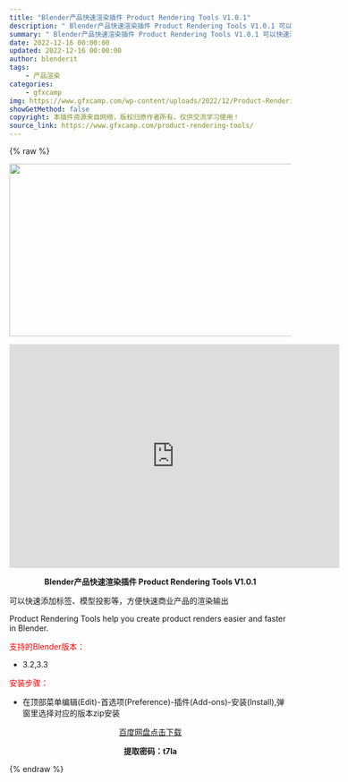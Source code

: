 ```yaml
---
title: "Blender产品快速渲染插件 Product Rendering Tools V1.0.1"
description: "﻿ Blender产品快速渲染插件 Product Rendering Tools V1.0.1 可以快速添加标签、模型投影等，方便快速商业产品的渲染输出 Product Rendering Tool..."
summary: "﻿ Blender产品快速渲染插件 Product Rendering Tools V1.0.1 可以快速添加标签、模型投影等，方便快速商业产品的渲染输出 Product Rendering Tool..."
date: 2022-12-16 00:00:00
updated: 2022-12-16 00:00:00
author: blenderit
tags: 
    - 产品渲染
categories:
    - gfxcamp
img: https://www.gfxcamp.com/wp-content/uploads/2022/12/Product-Rendering-Tools.jpg
showGetMethod: false
copyright: 本插件资源来自网络，版权归原作者所有，仅供交流学习使用！
source_link: https://www.gfxcamp.com/product-rendering-tools/
---
```


{% raw %}
<div><p><img decoding="async" class="aligncenter size-full wp-image-108901" src="https://www.gfxcamp.com/wp-content/uploads/2022/12/Product-Rendering-Tools.jpg" data-src="https://www.gfxcamp.com/wp-content/uploads/2022/12/Product-Rendering-Tools.jpg" alt="" width="590" height="309" data-srcset="https://www.gfxcamp.com/wp-content/uploads/2022/12/Product-Rendering-Tools.jpg 590w, https://www.gfxcamp.com/wp-content/uploads/2022/12/Product-Rendering-Tools-150x79.jpg 150w" data-sizes="(max-width: 590px) 100vw, 590px"></p><p style="text-align: center;"><iframe loading="lazy" src="https://player.youku.com/embed/XNTkyOTE2Mjg0NA==" width="590" height="400" frameborder="0" allowfullscreen="allowfullscreen" data-mce-fragment="1"><span data-mce-type="bookmark" style="display: inline-block; width: 0px; overflow: hidden; line-height: 0;" class="mce_SELRES_start">﻿</span></iframe></p><p style="text-align: center;"><strong>Blender产品快速渲染插件 Product Rendering Tools V1.0.1</strong></p><p>可以快速添加标签、模型投影等，方便快速商业产品的渲染输出</p><p>Product Rendering Tools help you create product renders easier and faster in Blender.</p><p><span style="color: #ff0000;">支持的Blender版本：</span></p><ul>
<li>3.2,3.3</li>
</ul><p style="text-align: left;"><span style="color: #ff0000;">安装步骤：</span></p><ul>
<li>在顶部菜单编辑(Edit)-首选项(Preference)-插件(Add-ons)-安装(Install),弹窗里选择对应的版本zip安装</li>
</ul><p style="text-align: center;"><a class="maxbutton-3 maxbutton maxbutton-baidu" target="_blank" rel="noopener" href="https://pan.baidu.com/s/1ygi_50x92wwkg_qFF1IPeQ?pwd=t7la"><span class="mb-text">百度网盘点击下载</span></a></p><p style="text-align: center;"><strong>提取密码：t7la</strong></p></div>
<div style="display: none">gfxcamp</div>
{% endraw %}